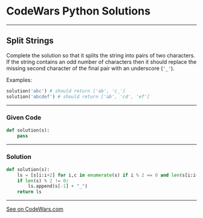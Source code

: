 # CodeWars Python Solutions

---

## Split Strings

Complete the solution so that it splits the string into pairs of two characters. If the string contains an odd number of characters then it should replace the missing second character of the final pair with an underscore (`'_'`).

Examples:


```python
solution('abc') # should return ['ab', 'c_']
solution('abcdef') # should return ['ab', 'cd', 'ef']
```



---

### Given Code


```python
def solution(s):
    pass
```

---

### Solution


```python
def solution(s):
    ls = [s[i:i+2] for i,c in enumerate(s) if i % 2 == 0 and len(s[i:i+2]) == 2]
    if len(s) % 2 != 0:
        ls.append(s[-1] + "_")
    return ls
```



---


[See on CodeWars.com](https://www.codewars.com/kata/515de9ae9dcfc28eb6000001/)
